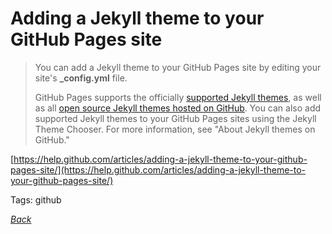 # Adding a Jekyll theme to your GitHub Pages site

> You can add a Jekyll theme to your GitHub Pages site by editing your site's **_config.yml** file.
>
> GitHub Pages supports the officially [supported Jekyll themes](https://pages.github.com/themes/), as well as all [open source Jekyll themes hosted on GitHub](https://github.com/topics/jekyll-theme). You can also add supported Jekyll themes to your GitHub Pages sites using the Jekyll Theme Chooser. For more information, see "About Jekyll themes on GitHub."

[https://help.github.com/articles/adding-a-jekyll-theme-to-your-github-pages-site/](https://help.github.com/articles/adding-a-jekyll-theme-to-your-github-pages-site/)

Tags: github

[_Back_](README.md)
